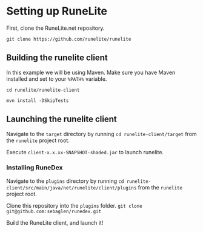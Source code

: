 # Setting up RuneLite
First, clone the RuneLite.net repository.

`git clone https://github.com/runelite/runelite`

## Building the runelite client
In this example we will be using Maven. 
Make sure you have Maven installed and set to your `%PATH%` variable. 

`cd runelite/runelite-client`

`mvn install -DSkipTests`

## Launching the runelite client
Navigate to the `target` directory by running
`cd runelite-client/target` 
from the `runelite` project root.

Execute `client-x.x.xx-SNAPSHOT-shaded.jar` to launch runelite.

### Installing RuneDex
Navigate to the `plugins` directory by running
`cd runelite-client/src/main/java/net/runelite/client/plugins` 
from the `runelite` project root.

Clone this repository into the `plugins` folder.
`git clone git@github.com:sebaglen/runedex.git`

Build the RuneLite client, and launch it!

